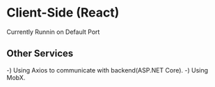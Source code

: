 # Client-Side (React)
Currently Runnin on Default Port

## Other Services
-) Using Axios to communicate with backend(ASP.NET Core).
-) Using MobX.

